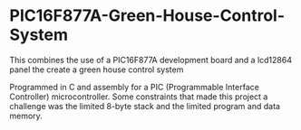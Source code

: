# PIC16F877A-Green-House-Control-System
This combines the use of a PIC16F877A development board and a lcd12864 panel the create a green house control system

Programmed in C and assembly for a PIC (Programmable Interface Controller) microcontroller. Some constraints that made this project a challenge was the limited 8-byte stack and the limited program and data memory.
